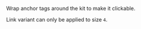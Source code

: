 Wrap anchor tags around the kit to make it clickable.

Link variant can only be applied to size `4`.

